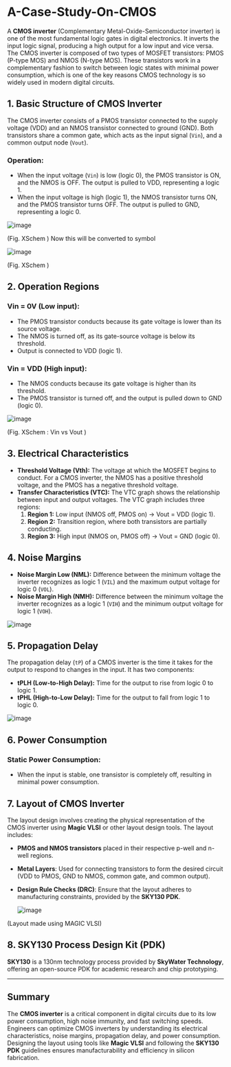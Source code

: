 # A-Case-Study-On-CMOS

A **CMOS inverter** (Complementary Metal-Oxide-Semiconductor inverter) is one of the most fundamental logic gates in digital electronics. It inverts the input logic signal, producing a high output for a low input and vice versa. The CMOS inverter is composed of two types of MOSFET transistors: PMOS (P-type MOS) and NMOS (N-type MOS). These transistors work in a complementary fashion to switch between logic states with minimal power consumption, which is one of the key reasons CMOS technology is so widely used in modern digital circuits.

## 1. Basic Structure of CMOS Inverter
The CMOS inverter consists of a PMOS transistor connected to the supply voltage (VDD) and an NMOS transistor connected to ground (GND). Both transistors share a common gate, which acts as the input signal (`Vin`), and a common output node (`Vout`).

### Operation:
- When the input voltage (`Vin`) is low (logic 0), the PMOS transistor is ON, and the NMOS is OFF. The output is pulled to VDD, representing a logic 1.
- When the input voltage is high (logic 1), the NMOS transistor turns ON, and the PMOS transistor turns OFF. The output is pulled to GND, representing a logic 0.

![image](https://github.com/user-attachments/assets/9d422f84-8a88-4874-bcae-a17b617a3a52)

(Fig. XSchem )
Now this will be converted to symbol 

![image](https://github.com/user-attachments/assets/a5d308a5-aa0c-41f8-a9f1-7ff288b72a6a)

(Fig. XSchem )

## 2. Operation Regions

### Vin = 0V (Low input):
- The PMOS transistor conducts because its gate voltage is lower than its source voltage. 
- The NMOS is turned off, as its gate-source voltage is below its threshold.
- Output is connected to VDD (logic 1).

### Vin = VDD (High input):
- The NMOS conducts because its gate voltage is higher than its threshold. 
- The PMOS transistor is turned off, and the output is pulled down to GND (logic 0).

![image](https://github.com/user-attachments/assets/55a26246-77e1-4233-bba4-5ea9dea47aad)

(Fig. XSchem : Vin vs Vout )


## 3. Electrical Characteristics

- **Threshold Voltage (Vth):** The voltage at which the MOSFET begins to conduct. For a CMOS inverter, the NMOS has a positive threshold voltage, and the PMOS has a negative threshold voltage.
- **Transfer Characteristics (VTC):** The VTC graph shows the relationship between input and output voltages. The VTC graph includes three regions:
    1. **Region 1:** Low input (NMOS off, PMOS on) → Vout = VDD (logic 1).
    2. **Region 2:** Transition region, where both transistors are partially conducting.
    3. **Region 3:** High input (NMOS on, PMOS off) → Vout = GND (logic 0).

## 4. Noise Margins

- **Noise Margin Low (NML):** Difference between the minimum voltage the inverter recognizes as logic 1 (`VIL`) and the maximum output voltage for logic 0 (`VOL`).
- **Noise Margin High (NMH):** Difference between the minimum voltage the inverter recognizes as a logic 1 (`VIH`) and the minimum output voltage for logic 1 (`VOH`).

![image](https://github.com/user-attachments/assets/9dc30ec8-1e9b-4180-a85a-10e52e8d681c)


## 5. Propagation Delay

The propagation delay (`tP`) of a CMOS inverter is the time it takes for the output to respond to changes in the input. It has two components:
- **tPLH (Low-to-High Delay):** Time for the output to rise from logic 0 to logic 1.
- **tPHL (High-to-Low Delay):** Time for the output to fall from logic 1 to logic 0.

![image](https://github.com/user-attachments/assets/098ae697-c011-45fb-b2f0-71cfe279c415)


## 6. Power Consumption
### Static Power Consumption:
- When the input is stable, one transistor is completely off, resulting in minimal power consumption.

## 7. Layout of CMOS Inverter

The layout design involves creating the physical representation of the CMOS inverter using **Magic VLSI** or other layout design tools. The layout includes:

- **PMOS and NMOS transistors** placed in their respective p-well and n-well regions.
- **Metal Layers**: Used for connecting transistors to form the desired circuit (VDD to PMOS, GND to NMOS, common gate, and common output).
- **Design Rule Checks (DRC)**: Ensure that the layout adheres to manufacturing constraints, provided by the **SKY130 PDK**.

  ![image](https://github.com/user-attachments/assets/8cf01fd9-18f1-407f-9bac-aeaef8d446d5)

(Layout made using MAGIC VLSI)

## 8. SKY130 Process Design Kit (PDK)

**SKY130** is a 130nm technology process provided by **SkyWater Technology**, offering an open-source PDK for academic research and chip prototyping.

---

## Summary

The **CMOS inverter** is a critical component in digital circuits due to its low power consumption, high noise immunity, and fast switching speeds. Engineers can optimize CMOS inverters by understanding its electrical characteristics, noise margins, propagation delay, and power consumption. Designing the layout using tools like **Magic VLSI** and following the **SKY130 PDK** guidelines ensures manufacturability and efficiency in silicon fabrication.

